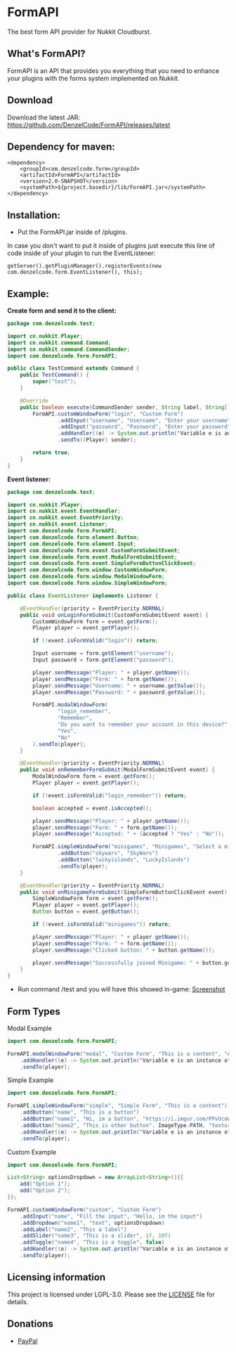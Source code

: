 # FormAPI
The best form API provider for Nukkit Cloudburst.

## What's FormAPI?
FormAPI is an API that provides you everything that you need to enhance your plugins with the forms system implemented on Nukkit.


## Download
Download the latest JAR: https://github.com/DenzelCode/FormAPI/releases/latest

## Dependency for maven:
```
<dependency>
    <groupId>com.denzelcode.form</groupId>
    <artifactId>FormAPI</artifactId>
    <version>2.0-SNAPSHOT</version>
    <systemPath>${project.basedir}/lib/FormAPI.jar</systemPath>
</dependency>
```

## Installation:
- Put the FormAPI.jar inside of /plugins. 

In case you don't want to put it inside of plugins just execute this line of code inside of your plugin to run the EventListener:
```
getServer().getPluginManager().registerEvents(new com.denzelcode.form.EventListener(), this);
```

## Example:
**Create form and send it to the client:**
```java
package com.denzelcode.test;

import cn.nukkit.Player;
import cn.nukkit.command.Command;
import cn.nukkit.command.CommandSender;
import com.denzelcode.form.FormAPI;

public class TestCommand extends Command {
    public TestCommand() {
        super("test");
    }

    @Override
    public boolean execute(CommandSender sender, String label, String[] args) {
        FormAPI.customWindowForm("login", "Custom Form")
                .addInput("username", "Username", "Enter your username")
                .addInput("password", "Password", "Enter your password")
                .addHandler((e) -> System.out.println('Variable e is an instance of CustomFormSubmitEvent'))
                .sendTo((Player) sender);

        return true;
    }
}

```
**Event listener:**
```java
package com.denzelcode.test;

import cn.nukkit.Player;
import cn.nukkit.event.EventHandler;
import cn.nukkit.event.EventPriority;
import cn.nukkit.event.Listener;
import com.denzelcode.form.FormAPI;
import com.denzelcode.form.element.Button;
import com.denzelcode.form.element.Input;
import com.denzelcode.form.event.CustomFormSubmitEvent;
import com.denzelcode.form.event.ModalFormSubmitEvent;
import com.denzelcode.form.event.SimpleFormButtonClickEvent;
import com.denzelcode.form.window.CustomWindowForm;
import com.denzelcode.form.window.ModalWindowForm;
import com.denzelcode.form.window.SimpleWindowForm;

public class EventListener implements Listener {

    @EventHandler(priority = EventPriority.NORMAL)
    public void onLoginFormSubmit(CustomFormSubmitEvent event) {
        CustomWindowForm form = event.getForm();
        Player player = event.getPlayer();

        if (!event.isFormValid("login")) return;

        Input username = form.getElement("username");
        Input password = form.getElement("password");

        player.sendMessage("Player: " + player.getName());
        player.sendMessage("Form: " + form.getName());
        player.sendMessage("Username: " + username.getValue());
        player.sendMessage("Password: " + password.getValue());

        FormAPI.modalWindowForm(
                "login_remember",
                "Remember",
                "Do you want to remember your account in this device?",
                "Yes",
                "No"
        ).sendTo(player);
    }

    @EventHandler(priority = EventPriority.NORMAL)
    public void onRememberFormSubmit(ModalFormSubmitEvent event) {
        ModalWindowForm form = event.getForm();
        Player player = event.getPlayer();

        if (!event.isFormValid("login_remember")) return;

        boolean accepted = event.isAccepted();

        player.sendMessage("Player: " + player.getName());
        player.sendMessage("Form: " + form.getName());
        player.sendMessage("Accepted: " + (accepted ? "Yes" : "No"));

        FormAPI.simpleWindowForm("minigames", "Minigames", "Select a minigame which you want to play!")
                .addButton("skywars", "SkyWars")
                .addButton("luckyislands", "LuckyIslands")
                .sendTo(player);
    }

    @EventHandler(priority = EventPriority.NORMAL)
    public void onMinigameFormSubmit(SimpleFormButtonClickEvent event) {
        SimpleWindowForm form = event.getForm();
        Player player = event.getPlayer();
        Button button = event.getButton();

        if (!event.isFormValid("minigames")) return;

        player.sendMessage("Player: " + player.getName());
        player.sendMessage("Form: " + form.getName());
        player.sendMessage("Clicked button: " + button.getName());

        player.sendMessage("Successfully joined Minigame: " + button.getText() + "!");
    }
}

```

- Run command /test and you will have this showed in-game:
[Screenshot](https://imgur.com/a/lFqzhYq)

## Form Types
Modal Example
```java
import com.denzelcode.form.FormAPI;

FormAPI.modalWindowForm("modal", "Custom Form", "This is a content", "Accept", "Decline")
    .addHandler((e) -> System.out.println('Variable e is an instance of ModalFormSubmitEvent'))
    .sendTo(player);
```
Simple Example
```java
import com.denzelcode.form.FormAPI;

FormAPI.simpleWindowForm("simple", "Simple Form", "This is a content")
    .addButton("name", "This is a button")
    .addButton("name1", "Hi, im a button", "https://i.imgur.com/PPvUcoW.png")//ImageType is default URL in this case
    .addButton("name2", "This is other button", ImageType.PATH, "textures/ui/feedIcon.png")
    .addHandler((e) -> System.out.println('Variable e is an instance of SimpleFormButtonClickEvent'))
    .sendTo(player);
```
Custom Example
```java
import com.denzelcode.form.FormAPI;

List<String> optionsDropdown = new ArrayList<String>(){{
    add("Option 1");
    add("Option 2");
}};

FormAPI.customWindowForm("custom", "Custom Form")
    .addInput("name", "Fill the input", "Hello, im the input")
    .addDropdown("name1", "text", optionsDropdown)
    .addLabel("name2", "This a label")
    .addSlider("name3", "This is a slider", 1f, 10f)
    .addToggle("name4", "This is a toggle", false)
    .addHandler((e) -> System.out.println('Variable e is an instance of CustomFormSubmitEvent'))
    .sendTo(player);
```

## Licensing information
This project is licensed under LGPL-3.0. Please see the [LICENSE](/LICENSE) file for details.

## Donations
* [PayPal](https://paypal.me/DenzelGiraldo)
